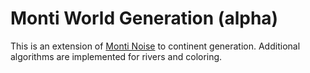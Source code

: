# Monti World Generation (alpha)
This is an extension of [Monti Noise](https://codeberg.org/fossistan/monti-noise) to continent generation. Additional algorithms are implemented for rivers and coloring.
